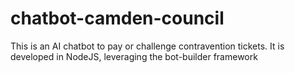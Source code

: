 # chatbot-camden-council
This is an AI chatbot to pay or challenge contravention tickets. It is developed in NodeJS, leveraging the bot-builder framework

